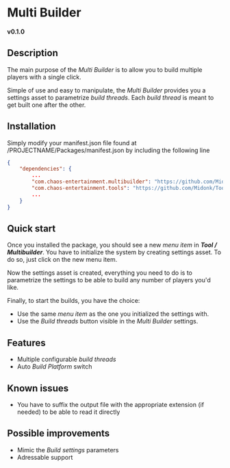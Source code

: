 # Multi Builder

**v0.1.0**


## Description

The main purpose of the *Multi Builder* is to allow you to build multiple players with a single click.

Simple of use and easy to manipulate, the *Multi Builder* provides you a settings asset to parametrize *build threads*. Each *build thread* is meant to get built one after the other.


## Installation

Simply modify your manifest.json file found at /PROJECTNAME/Packages/manifest.json by including the following line

```json
{
	"dependencies": {
		...
		"com.chaos-entertainment.multibuilder": "https://github.com/Midonk/MultiBuilder.git#release/stable",
		"com.chaos-entertainment.tools": "https://github.com/Midonk/Tool-Bases.git#release/stable",
		...
	}
}
```


## Quick start

Once you installed the package, you should see a new *menu item* in ***Tool / Multibuilder***.
You have to initialize the system by creating settings asset. To do so, just click on the new menu item.

Now the settings asset is created, everything you need to do is to parametrize the settings to be able to build any number of players you'd like.

Finally, to start the builds, you have the choice:
- Use the same *menu item* as the one you initialized the settings with.
- Use the *Build threads* button visible in the *Multi Builder* settings.


## Features

- Multiple configurable *build threads*
- Auto *Build Platform* switch


## Known issues

- You have to suffix the output file with the appropriate extension (if needed) to be able to read it directly


## Possible improvements

- Mimic the *Build settings* parameters
- Adressable support